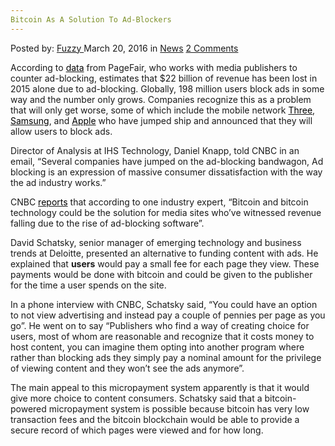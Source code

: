 ```yaml
---
Bitcoin As A Solution To Ad-Blockers
---
```

<article class="post-listing post-13524 post type-post status-publish format-standard hentry category-news tag-adblockers tag-bitcoin tag-solution">
    <div class="post-inner">
        <span>Posted by: <a href="https://www.deepdotweb.com/author/fuzzy/" title="">Fuzzy </a></span>
    <span>March 20, 2016</span>
    <span>in <a href="https://www.deepdotweb.com/category/news/" rel="category tag">News</a></span>
    <span><a href="https://www.deepdotweb.com/2016/03/20/bitcoin-solution-ad-blockers/#comments">2 Comments</a></span>
    </p>
    <div class="clear"></div>
    <div class="entry">
    <p class="Standard">According to <a href="https://blog.pagefair.com/2015/ad-blocking-report/"><span style="color: windowtext; text-decoration: none; text-underline: none;">data</span></a> from PageFair, who works with media publishers to counter ad-blocking, estimates that $22 billion of revenue has been lost in 2015 alone due to ad-blocking. Globally, 198 million users block ads in some way and the number only grows. Companies recognize this as a problem that will only get worse, some of which include the mobile network <a href="http://www.theguardian.com/media/2016/feb/19/mobile-operator-three-ad-blocking"><span style="color: windowtext; text-decoration: none; text-underline: none;">Three</span></a>, <a href="http://www.theverge.com/2016/1/31/10880394/samsung-internet-android-ad-content-blocker-adblock-fast"><span style="color: windowtext; text-decoration: none; text-underline: none;">Samsung</span></a>, and <a href="http://www.theverge.com/2015/6/11/8764437/iphone-adblock-safari-ios-9"><span style="color: windowtext; text-decoration: none; text-underline: none;">Apple</span></a> who have jumped ship and announced that they will allow users to block ads.</p>
    <p class="Standard">Director of Analysis at IHS Technology, Daniel Knapp, told CNBC in an email, “Several companies have jumped on the ad-blocking bandwagon, Ad blocking is an expression of massive consumer dissatisfaction with the way the ad industry works.”</p>
    <p class="Standard">CNBC <a href="http://www.cnbc.com/2016/03/08/bitcoin--a-solution-to-the-ad-blockers.html"><span style="color: windowtext; text-decoration: none; text-underline: none;">reports</span></a> that according to one industry expert, “Bitcoin and bitcoin technology could be the solution for media sites who&#8217;ve witnessed revenue falling due to the rise of ad-blocking software”.</p>
    <p class="Standard">David Schatsky, senior manager of emerging technology and business trends at Deloitte, presented an alternative to funding content with ads. He explained that <b>users</b> would pay a small fee for each page they view. These payments would be done with bitcoin and could be given to the publisher for the time a user spends on the site.</p>
    <p class="Standard">In a phone interview with CNBC, Schatsky said, “You could have an option to not view advertising and instead pay a couple of pennies per page as you go”. He went on to say “Publishers who find a way of creating choice for users, most of whom are reasonable and recognize that it costs money to host content, you can imagine them opting into another program where rather than blocking ads they simply pay a nominal amount for the privilege of viewing content and they won&#8217;t see the ads anymore”.</p>
    <p class="Standard">The main appeal to this micropayment system apparently is that it would give more choice to content consumers. Schatsky said that a bitcoin-powered micropayment system is possible because bitcoin has very low transaction fees and the bitcoin blockchain would be able to provide a secure record of which pages were viewed and for how long.</p>
    </div>
    <span style="display:none"><a href="https://www.deepdotweb.com/tag/adblockers/" rel="tag">adblockers</a> <a href="https://www.deepdotweb.com/tag/bitcoin/" rel="tag">bitcoin</a> <a href="https://www.deepdotweb.com/tag/solution/" rel="tag">solution</a></span> <span style="display:none" class="updated">2016-03-20</span>
    <div style="display:none" class="vcard author" itemprop="author" itemscope itemtype="http://schema.org/Person"><strong class="fn" itemprop="name"><a href="https://www.deepdotweb.com/author/fuzzy/" title="Posts by Fuzzy" rel="author">Fuzzy</a></strong></div>
    </div>
</article>

